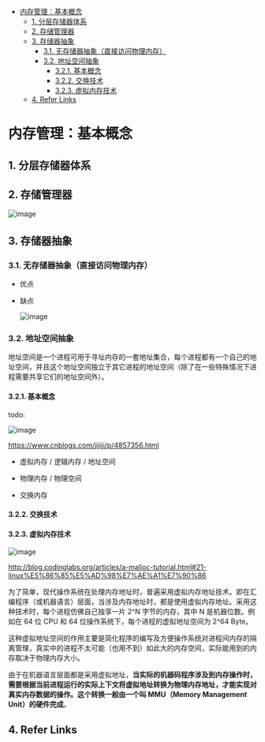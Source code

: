 - [内存管理：基本概念](#内存管理基本概念)
  - [1. 分层存储器体系](#1-分层存储器体系)
  - [2. 存储管理器](#2-存储管理器)
  - [3. 存储器抽象](#3-存储器抽象)
    - [3.1. 无存储器抽象（直接访问物理内存）](#31-无存储器抽象直接访问物理内存)
    - [3.2. 地址空间抽象](#32-地址空间抽象)
      - [3.2.1. 基本概念](#321-基本概念)
      - [3.2.2. 交换技术](#322-交换技术)
      - [3.2.3. 虚拟内存技术](#323-虚拟内存技术)
  - [4. Refer Links](#4-refer-links)

# 内存管理：基本概念

## 1. 分层存储器体系

## 2. 存储管理器

![image](http://otaivnlxc.bkt.clouddn.com/jpg/2018/7/25/244248744a87f88d9b77938647c39217.jpg)

## 3. 存储器抽象

### 3.1. 无存储器抽象（直接访问物理内存）

- 优点

- 缺点

  ![image](http://otaivnlxc.bkt.clouddn.com/jpg/2018/7/25/928c97c896272969afe1e6543dc7abc2.jpg)

### 3.2. 地址空间抽象

地址空间是一个进程可用于寻址内存的一套地址集合，每个进程都有一个自己的地址空间，并且这个地址空间独立于其它进程的地址空间（除了在一些特殊情况下进程需要共享它们的地址空间外）。

#### 3.2.1. 基本概念

  todo:

  ![image](http://otaivnlxc.bkt.clouddn.com/jpg/2018/7/13/7685b9572ba47ef3f8bb3a580367ad9e.jpg)

  https://www.cnblogs.com/jijiji/p/4857356.html

  - 虚拟内存 / 逻辑内存 / 地址空间
  - 物理内存 / 物理空间

  - 交换内存

#### 3.2.2. 交换技术

#### 3.2.3. 虚拟内存技术

![image](http://otaivnlxc.bkt.clouddn.com/jpg/2018/7/25/56cdcf0e5ea5b7a8d6e51e235a829660.jpg)

http://blog.codinglabs.org/articles/a-malloc-tutorial.html#21-linux%E5%86%85%E5%AD%98%E7%AE%A1%E7%90%86

为了简单，现代操作系统在处理内存地址时，普遍采用虚拟内存地址技术。即在汇编程序（或机器语言）层面，当涉及内存地址时，都是使用虚拟内存地址。采用这种技术时，每个进程仿佛自己独享一片 2^N 字节的内存，其中 N 是机器位数。例如在 64 位 CPU 和 64 位操作系统下，每个进程的虚拟地址空间为 2^64 Byte。

这种虚拟地址空间的作用主要是简化程序的编写及方便操作系统对进程间内存的隔离管理，真实中的进程不太可能（也用不到）如此大的内存空间，实际能用到的内存取决于物理内存大小。

由于在机器语言层面都是采用虚拟地址，**当实际的机器码程序涉及到内存操作时，需要根据当前进程运行的实际上下文将虚拟地址转换为物理内存地址，才能实现对真实内存数据的操作。这个转换一般由一个叫 MMU（Memory Management Unit）的硬件完成**。

## 4. Refer Links

  